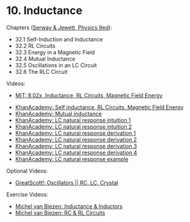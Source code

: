 # 10. Inductance

Chapters ([Serway & Jewett, Physics 9ed](https://annas-archive.org/md5/076b2e7e2084a32914bcb8ca29d04f4d)):
- 32.1 Self-Induction and Inductance
- 32.2 RL Circuits
- 32.3 Energy in a Magnetic Field
- 32.4 Mutual Inductance
- 32.5 Oscillations in an LC Circuit
- 32.6 The RLC Circuit

Videos:
- [MIT: 8.02x, Inductance, RL Circuits, Magnetic Field Energy](https://www.youtube.com/watch?v=t2micky_3uI&list=PLyQSN7X0ro2314mKyUiOILaOC2hk6Pc3j)
<!---->
- [KhanAcademy: Self inductance, RL Circuits, Magnetic Field Energy](https://www.khanacademy.org/science/in-in-class-12th-physics-india/in-in-electromagnetic-induction/x51bd77206da864f3:self-inductance/e/self-inductance)
- [KhanAcademy: Mutual inductance](https://www.khanacademy.org/science/in-in-class-12th-physics-india/in-in-electromagnetic-induction/x51bd77206da864f3:mutual-inductance/v/mutual-induction-inductance)
- [KhanAcademy: LC natural response intuition 1](https://www.khanacademy.org/science/electrical-engineering/ee-circuit-analysis-topic/ee-natural-and-forced-response/v/ee-lc-natural-response-intuition1)
- [KhanAcademy: LC natural response intuition 2](https://www.khanacademy.org/science/electrical-engineering/ee-circuit-analysis-topic/ee-natural-and-forced-response/v/ee-lc-natural-response-intuition2)
- [KhanAcademy: LC natural response derivation 1](https://www.khanacademy.org/science/electrical-engineering/ee-circuit-analysis-topic/ee-natural-and-forced-response/v/ee-lc-natural-response-derivation1)
- [KhanAcademy: LC natural response derivation 2](https://www.khanacademy.org/science/electrical-engineering/ee-circuit-analysis-topic/ee-natural-and-forced-response/v/ee-lc-natural-response-derivation2)
- [KhanAcademy: LC natural response derivation 3](https://www.khanacademy.org/science/electrical-engineering/ee-circuit-analysis-topic/ee-natural-and-forced-response/v/ee-lc-natural-response-derivation3)
- [KhanAcademy: LC natural response derivation 4](https://www.khanacademy.org/science/electrical-engineering/ee-circuit-analysis-topic/ee-natural-and-forced-response/v/ee-lc-natural-response-derivation4)
- [KhanAcademy: LC natural response example](https://www.khanacademy.org/science/electrical-engineering/ee-circuit-analysis-topic/ee-natural-and-forced-response/v/ee-lc-natural-response-example)

Optional Videos:
- [GreatScott!: Oscillators || RC, LC, Crystal](https://www.youtube.com/watch?v=eYVOdlK15Og)

Exercise Videos:
- [Michel van Biezen: Inductance & Inductors](https://www.youtube.com/playlist?list=PLX2gX-ftPVXVphyNCV_tR7ib5PrXfm_0p)
- [Michel van Biezen: RC & RL Circuits](https://www.youtube.com/playlist?list=PLX2gX-ftPVXXnp1Q4us-Vi7HqHE33AtzA)